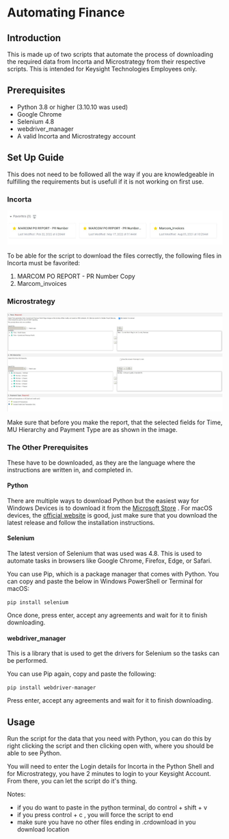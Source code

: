 # Automating Finance
## Introduction
This is made up of two scripts that automate the process of downloading the required data from Incorta and Microstrategy from their respective scripts. This is intended for Keysight Technologies Employees only.

## Prerequisites
- Python 3.8 or higher (3.10.10 was used)
- Google Chrome
- Selenium 4.8
- webdriver_manager
- A valid Incorta and Microstrategy account

## Set Up Guide
This does not need to be followed all the way if you are knowledgeable in fulfilling the requirements but is usefull if it is not working on first use.

### Incorta
![Image for setting up Incorta](Images/IncortaSetUp.jpg)

To be able for the script to download the files correctly, the following files in Incorta must be favorited:
1. MARCOM PO REPORT - PR Number Copy
2. Marcom_invoices

### Microstrategy
![Image for setting up Microstrategy](Images/MicrostrategySetUp.jpg)

Make sure that before you make the report, that the selected fields for Time, MU Hierarchy and Payment Type are as shown in the image.

### The Other Prerequisites
These have to be downloaded, as they are the language where the instructions are written in, and completed in.

#### Python
There are multiple ways to download Python but the easiest way for Windows Devices is to download it from the [Microsoft Store](https://www.microsoft.com/store/productId/9NRWMJP3717K) . For macOS devices, the [official website](https://www.python.org/downloads/macos/) is good, just make sure that you download the latest release and follow the installation instructions.

#### Selenium
The latest version of Selenium that was used was 4.8. This is used to automate tasks in browsers like Google Chrome, Firefox, Edge, or Safari.

You can use Pip, which is a package manager that comes with Python. You can copy and paste the below in Windows PowerShell or Terminal for macOS:

`pip install selenium`

Once done, press enter, accept any agreements and wait for it to finish downloading.

#### webdriver_manager
This is a library that is used to get the drivers for Selenium so the tasks can be performed.

You can use Pip again, copy and paste the following:

`pip install webdriver-manager`

Press enter, accept any agreements and wait for it to finish downloading.

## Usage
Run the script for the data that you need with Python, you can do this by right clicking the script and then clicking open with, where you should be able to see Python.

You will need to enter the Login details for Incorta in the Python Shell and for Microstrategy, you have 2 minutes to login to your Keysight Account. From there, you can let the script do it's thing.

Notes:
- if you do want to paste in the python terminal, do control + shift + v
- if you press control + c , you will force the script to end
- make sure you have no other files ending in .crdownload in you download location

